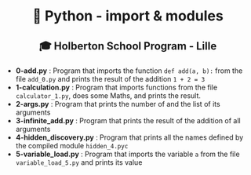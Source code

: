 # <p align="center">🐍 Python - import & modules</p>
## <p align="center">🎓 Holberton School Program - Lille</p>
- **0-add.py** : Program that imports the function `def add(a, b):` from the file `add_0.py` and prints the result of the addition `1 + 2 = 3`
- **1-calculation.py** : Program that imports functions from the file `calculator_1.py`, does some Maths, and prints the result.
- **2-args.py** : Program that prints the number of and the list of its arguments
- **3-infinite_add.py** : Program that prints the result of the addition of all arguments
- **4-hidden_discovery.py** : Program that prints all the names defined by the compiled module `hidden_4.pyc`
- **5-variable_load.py** : Program that imports the variable `a` from the file `variable_load_5.py` and prints its value
